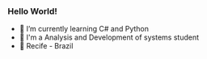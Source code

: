 ### Hello World!


- 🌱 I’m currently learning C# and Python 
- 🏫 I'm a Analysis and Development of systems student
- 📍  Recife - Brazil 
